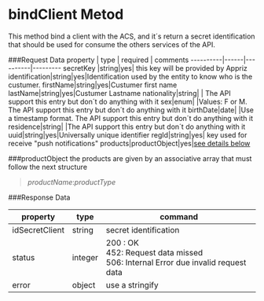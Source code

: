 bindClient Metod
================================

This method bind a client with the ACS, and it´s return a secret identification that should be used for consume the others services of the API.

###Request Data
 property  | type | required | comments
 ----------|------|----------|---------
 secretKey |string|yes| this key will be provided by Appriz
identification|string|yes|Identification used by the entity to know who is the custumer.
firstName|string|yes|Custumer first name
lastName|string|yes|Custumer Lastname
nationality|string| | The API support this entry but don´t do anything with it
sex|enum| |Values: F or M.  The API support this entry but don´t do anything with it
birthDate|date| |Use a timestamp format. The API support this entry but don´t do anything with it
residence|string| |The API support this entry but don´t do anything with it
uuid|string|yes|Universally unique identifier
regId|string|yes| key used for receive "push notifications" 
products|productObject|yes|[see details below]()

###productObject 
the products are given by an associative array that must follow the next structure
> *productName*:*productType*

###Response Data

  property | type | command
 ----------|------|---------
idSecretClient|string|secret identification 
status|integer| 200 : OK<br> 452: Request data missed <br> 506: Internal Error due invalid request data
error|object| use a stringify
               


